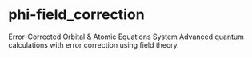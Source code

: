 # phi-field_correction
Error-Corrected Orbital &amp; Atomic Equations System Advanced quantum calculations with error correction using field theory.
